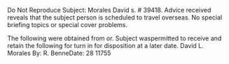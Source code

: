 Do Not Reproduce Subject: Morales David s. # 39418. Advice received reveals that the subject person is scheduled to travel overseas. No special briefing topics or special cover problems.

The following were obtained from or. Subject waspermitted to receive and retain the following for turn in for disposition at a later date. David L. Morales By: R. BenneDate: 28 11755